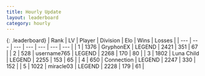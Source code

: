 ```yaml
---
title: Hourly Update
layout: leaderboard
category: hourly
---
```


{: .leaderboard}
| Rank | LV | Player | Division | Elo | Wins | Losses |
| --- | --- | --- | --- | --- | --- | --- |
| <span data-change="0">1</span> | 1376 | <span title="ID: 315148">GryphonEX</span> | LEGEND | <span data-change="3">2421</span> | <span data-change="1">351</span> | <span data-change="0">67</span> |
| <span data-change="0">2</span> | 528 | <span title="ID: 188640">username765</span> | LEGEND | <span data-change="0">2268</span> | <span data-change="0">170</span> | <span data-change="0">80</span> |
| <span data-change="0">3</span> | 1802 | <span title="ID: 164871">Luna Child</span> | LEGEND | <span data-change="0">2255</span> | <span data-change="0">153</span> | <span data-change="0">65</span> |
| <span data-change="0">4</span> | 650 | <span title="ID: 539711">Connection</span> | LEGEND | <span data-change="0">2247</span> | <span data-change="0">330</span> | <span data-change="0">152</span> |
| <span data-change="0">5</span> | 1022 | <span title="ID: 416373">miracle03</span> | LEGEND | <span data-change="0">2228</span> | <span data-change="0">179</span> | <span data-change="0">61</span> |